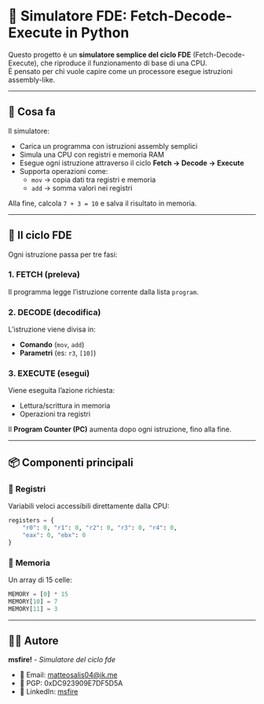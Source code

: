 # 🧠 Simulatore FDE: Fetch-Decode-Execute in Python

Questo progetto è un **simulatore semplice del ciclo FDE** (Fetch-Decode-Execute), che riproduce il funzionamento di base di una CPU.  
È pensato per chi vuole capire come un processore esegue istruzioni assembly-like.

---

## 🔧 Cosa fa

Il simulatore:
- Carica un programma con istruzioni assembly semplici
- Simula una CPU con registri e memoria RAM
- Esegue ogni istruzione attraverso il ciclo **Fetch → Decode → Execute**
- Supporta operazioni come:
  - `mov` → copia dati tra registri e memoria
  - `add` → somma valori nei registri

Alla fine, calcola `7 + 3 = 10` e salva il risultato in memoria.

---

## 🔄 Il ciclo FDE

Ogni istruzione passa per tre fasi:

### 1. **FETCH** (preleva)
Il programma legge l’istruzione corrente dalla lista `program`.

### 2. **DECODE** (decodifica)
L’istruzione viene divisa in:
- **Comando** (`mov`, `add`)
- **Parametri** (es: `r3`, `[10]`)

### 3. **EXECUTE** (esegui)
Viene eseguita l’azione richiesta:
- Lettura/scrittura in memoria
- Operazioni tra registri

Il **Program Counter (PC)** aumenta dopo ogni istruzione, fino alla fine.

---

## 📦 Componenti principali

### 🔹 **Registri**
Variabili veloci accessibili direttamente dalla CPU:
```python
registers = {
    "r0": 0, "r1": 0, "r2": 0, "r3": 0, "r4": 0,
    "eax": 0, "ebx": 0
}
```
### 🔹 **Memoria**
Un array di 15 celle:
```python
MEMORY = [0] * 15
MEMORY[10] = 7
MEMORY[11] = 3
```

---

## 👨‍💻 Autore

**msfire!** - *Simulatore del ciclo fde*

- 📧 Email: [matteosalis04@ik.me](mailto:matteosalis04@ik.me)
- 🔐 PGP: 0xDC923909E7DF5D5A
- 💼 LinkedIn: [msfire](https://linkedin.com/in/matteosalis04)


